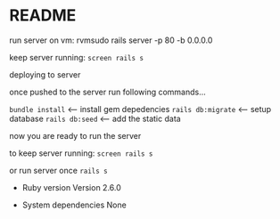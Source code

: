 # README


run server on vm:
rvmsudo rails server -p 80 -b 0.0.0.0

keep server running:
`screen rails s`

deploying to server

  once pushed to the server run following commands...

  `bundle install` <-- install gem depedencies
  `rails db:migrate` <-- setup database 
  `rails db:seed` <-- add the static data 

  now you are ready to run the server
  
  to keep server running:
  `screen rails s`

  or run server once
  `rails s` 

* Ruby version
	Version 2.6.0

* System dependencies
	None

